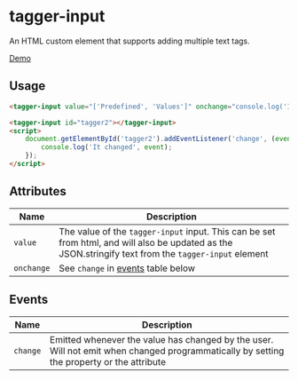 # tagger-input
An HTML custom element that supports adding multiple text tags. 

[Demo](https://twitchbronbron.github.io/tagger-input/)

## Usage

```html
<tagger-input value="['Predefined', 'Values']" onchange="console.log('It changed!', event)"></tagger-input>

<tagger-input id="tagger2"></tagger-input>
<script>
    document.getElementById('tagger2').addEventListener('change', (event)=>{
        console.log('It changed', event);
    });
</script>
```

## Attributes
| Name  | Description |
|-------|-------------|
| `value`| The value of the `tagger-input` input. This can be set from html, and will also be updated as the JSON.stringify text from the `tagger-input` element |
| `onchange` | See `change` in [events](#events) table below |

## Events
| Name | Description | 
| -----|-------------|
| `change` | Emitted whenever the value has changed by the user. Will not emit when changed programmatically by setting the property or the attribute |